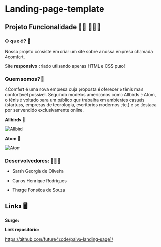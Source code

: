 # Landing-page-template



##	Projeto Funcionalidade  🏃🏿 🏃🏼‍♀️

### O que é?	🤔

Nosso projeto consiste em criar um site sobre a nossa empresa chamada 4comfort.  

Site __responsivo__ criado utlizando apenas HTML e CSS puro!



### Quem somos?  :convenience_store:

4Comfort é uma nova empresa cuja proposta é oferecer o tênis mais confortável possível. Seguindo modelos americanos como Allbirds e Atom, o tênis é voltado para um público que trabalha em ambientes casuais (startups, empresas de tecnologia, escritórios modernos etc.) e se destaca por ser vendido exclusivamente online.



**Allbirds**  :shoe:

![Allbird](/home/therge/labenu-projects/paiva-landing-page1/img/allbird.jpg)



**Atom** :shoe:

![Atom](/home/therge/labenu-projects/paiva-landing-page1/img/atom.jpg)




### Desenvolvedores:  👩👨👨

* Sarah Georgia de Oliveira 

* Carlos Henrique Rodrigues

* Therge Fonsêca de Souza 

  





##	Links 🖥️

__Surge:__



__Link repositório:__

https://github.com/future4code/paiva-landing-page1/




